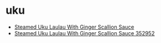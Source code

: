# uku

 * [Steamed Uku Laulau With Ginger Scallion Sauce](../../index/s/steamed-uku-laulau-with-ginger-scallion-sauce-352952.json)
 * [Steamed Uku Laulau With Ginger Scallion Sauce 352952](../../index/s/steamed-uku-laulau-with-ginger-scallion-sauce-352952.json)
